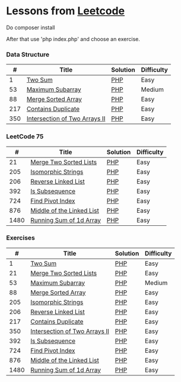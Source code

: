 Lessons from [Leetcode](https://leetcode.com/)
========

Do composer install

After that use 'php index.php' and choose an exercise.

### Data Structure
| #   | Title | Solution                                                                                                          | Difficulty |
|-----| ----- |-------------------------------------------------------------------------------------------------------------------|------------|
| 1   |[Two Sum](https://leetcode.com/problems/two-sum/)| [PHP](https://github.com/shadar147/leetcode/blob/master/DataStructure/LevelOne/DayTwo/Exercise1/Solution.php)     | Easy       |
| 53  |[Maximum Subarray](https://leetcode.com/problems/maximum-subarray)| [PHP](https://github.com/shadar147/leetcode/blob/master/DataStructure/LevelOne/DayOne/Exercise51/Solution.php)    | Medium     |
| 88  |[Merge Sorted Array](https://leetcode.com/problems/merge-sorted-array)| [PHP](https://github.com/shadar147/leetcode/blob/master/DataStructure/LevelOne/DayTwo/Exercise88/Solution.php)    | Easy     |
| 217 |[Contains Duplicate](https://leetcode.com/problems/contains-duplicate)| [PHP](https://github.com/shadar147/leetcode/blob/master/DataStructure/LevelOne/DayOne/Exercise217/Solution.php)   | Easy       |
| 350 |[Intersection of Two Arrays II](https://leetcode.com/problems/intersection-of-two-arrays-ii)| [PHP](https://github.com/shadar147/leetcode/blob/master/DataStructure/LevelOne/DayThree/Exercise350/Solution.php) | Easy       |

### LeetCode 75
| #    | Title | Solution                                                                                                       | Difficulty |
|------| ----- |----------------------------------------------------------------------------------------------------------------|------------|
| 21  |[Merge Two Sorted Lists](https://leetcode.com/problems/merge-two-sorted-lists)| [PHP](https://github.com/shadar147/leetcode/blob/master/Leetcode75/LevelOne/DayThree/Exercise21/Solution.php)  |Easy|
| 205  |[Isomorphic Strings](https://leetcode.com/problems/isomorphic-strings)| [PHP](https://github.com/shadar147/leetcode/blob/master/Leetcode75/LevelOne/DayTwo/Exercise205/Solution.php)   |Easy|
| 206  |[Reverse Linked List](https://leetcode.com/problems/reverse-linked-list)| [PHP](https://github.com/shadar147/leetcode/blob/master/Leetcode75/LevelOne/DayThree/Exercise206/Solution.php) |Easy|
| 392  |[Is Subsequence](https://leetcode.com/problems/is-subsequence)| [PHP](https://github.com/shadar147/leetcode/blob/master/Leetcode75/LevelOne/DayTwo/Exercise392/Solution.php)   |Easy|
| 724  |[Find Pivot Index](https://leetcode.com/problems/find-pivot-index)| [PHP](https://github.com/shadar147/leetcode/blob/master/Leetcode75/LevelOne/DayOne/Exercise724/Solution.php)   |Easy|
| 876  |[Middle of the Linked List](https://leetcode.com/problems/middle-of-the-linked-list)| [PHP](https://github.com/shadar147/leetcode/blob/master/Leetcode75/LevelOne/DayFour/Exercise876/Solution.php)  |Easy|
| 1480 |[Running Sum of 1d Array](https://leetcode.com/problems/running-sum-of-1d-array)| [PHP](https://github.com/shadar147/leetcode/blob/master/Leetcode75/LevelOne/DayOne/Exercise1480/Solution.php)  |Easy|

### Exercises
| # | Title | Solution                                                                                  | Difficulty |
|---| ----- |-------------------------------------------------------------------------------------------|------------|
| 1 |[Two Sum](https://leetcode.com/problems/two-sum/)| [PHP](https://github.com/shadar147/leetcode/blob/master/DataStructure/LevelOne/DayTwo/Exercise1/Solution.php)   |Easy|
| 21  |[Merge Two Sorted Lists](https://leetcode.com/problems/merge-two-sorted-lists)| [PHP](https://github.com/shadar147/leetcode/blob/master/Leetcode75/LevelOne/DayThree/Exercise21/Solution.php) |Easy|
| 53 |[Maximum Subarray](https://leetcode.com/problems/maximum-subarray)| [PHP](https://github.com/shadar147/leetcode/blob/master/DataStructure/LevelOne/DayOne/Exercise51/Solution.php)     | Medium     |
| 88  |[Merge Sorted Array](https://leetcode.com/problems/merge-sorted-array)| [PHP](https://github.com/shadar147/leetcode/blob/master/DataStructure/LevelOne/DayTwo/Exercise88/Solution.php)     | Easy     |
| 205  |[Isomorphic Strings](https://leetcode.com/problems/isomorphic-strings)| [PHP](https://github.com/shadar147/leetcode/blob/master/Leetcode75/LevelOne/DayTwo/Exercise205/Solution.php)  |Easy|
| 206  |[Reverse Linked List](https://leetcode.com/problems/reverse-linked-list)| [PHP](https://github.com/shadar147/leetcode/blob/master/Leetcode75/LevelOne/DayThree/Exercise206/Solution.php) |Easy|
| 217 |[Contains Duplicate](https://leetcode.com/problems/contains-duplicate)| [PHP](https://github.com/shadar147/leetcode/blob/master/DataStructure/LevelOne/DayOne/Exercise217/Solution.php)    | Easy       |
| 350 |[Intersection of Two Arrays II](https://leetcode.com/problems/intersection-of-two-arrays-ii)| [PHP](https://github.com/shadar147/leetcode/blob/master/DataStructure/LevelOne/DayThree/Exercise350/Solution.php) | Easy       |
| 392  |[Is Subsequence](https://leetcode.com/problems/is-subsequence)| [PHP](https://github.com/shadar147/leetcode/blob/master/Leetcode75/LevelOne/DayTwo/Exercise392/Solution.php)  |Easy|
| 724  |[Find Pivot Index](https://leetcode.com/problems/find-pivot-index)| [PHP](https://github.com/shadar147/leetcode/blob/master/Leetcode75/LevelOne/DayOne/Exercise724/Solution.php)  |Easy|
| 876  |[Middle of the Linked List](https://leetcode.com/problems/middle-of-the-linked-list)| [PHP](https://github.com/shadar147/leetcode/blob/master/Leetcode75/LevelOne/DayFour/Exercise876/Solution.php)  |Easy|
| 1480 |[Running Sum of 1d Array](https://leetcode.com/problems/running-sum-of-1d-array)| [PHP](https://github.com/shadar147/leetcode/blob/master/Leetcode75/LevelOne/DayOne/Exercise1480/Solution.php) |Easy|
